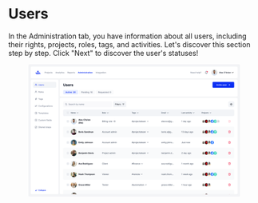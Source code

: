 # Users

In the Administration tab, you have information about all users, including their rights, projects, roles, tags, and activities. Let's discover this section step by step. Click "Next" to discover the user's statuses!

<figure><img src="../../.gitbook/assets/35_Users list - Active (2).png" alt=""><figcaption></figcaption></figure>
